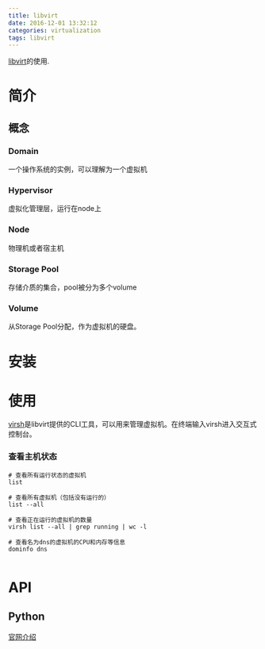 ```yaml
---
title: libvirt
date: 2016-12-01 13:32:12
categories: virtualization
tags: libvirt
---
```


[libvirt](https://libvirt.org)的使用.

<!-- more -->
# 简介
## 概念
### Domain
一个操作系统的实例，可以理解为一个虚拟机
### Hypervisor
虚拟化管理层，运行在node上
### Node
物理机或者宿主机
### Storage Pool
存储介质的集合，pool被分为多个volume
### Volume
从Storage Pool分配，作为虚拟机的硬盘。


# 安装

# 使用
[virsh](https://libvirt.org/virshcmdref.html)是libvirt提供的CLI工具，可以用来管理虚拟机。在终端输入virsh进入交互式控制台。  
### 查看主机状态
```
# 查看所有运行状态的虚拟机
list

# 查看所有虚拟机（包括没有运行的）
list --all

# 查看正在运行的虚拟机的数量
virsh list --all | grep running | wc -l

# 查看名为dns的虚拟机的CPU和内存等信息
dominfo dns


```  
  


# API
## Python
[官网介绍](http://libvirt.org/docs/libvirt-appdev-guide-python/en-US/html/)  




